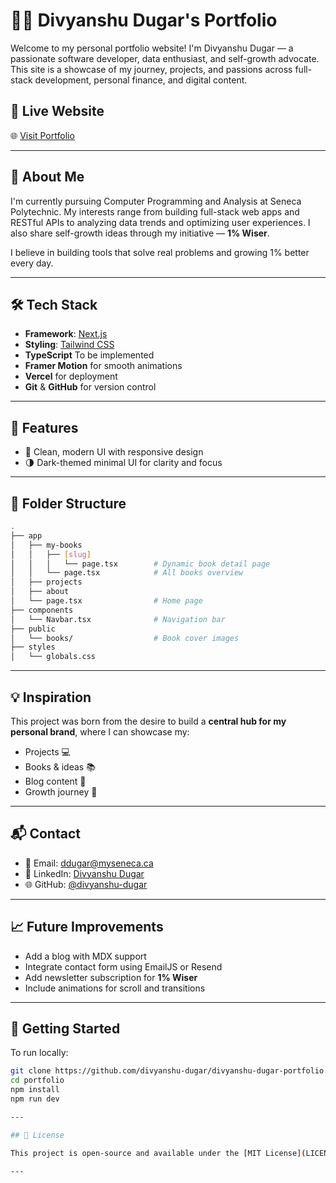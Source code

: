 # 👨‍💻 Divyanshu Dugar's Portfolio

Welcome to my personal portfolio website! I'm Divyanshu Dugar — a passionate software developer, data enthusiast, and self-growth advocate. This site is a showcase of my journey, projects, and passions across full-stack development, personal finance, and digital content.

## 🚀 Live Website

🌐 [Visit Portfolio](https://github.com/divyanshu-dugar/divyanshu-dugar-portfolio.git)

---

## 📌 About Me

I'm currently pursuing Computer Programming and Analysis at Seneca Polytechnic. My interests range from building full-stack web apps and RESTful APIs to analyzing data trends and optimizing user experiences. I also share self-growth ideas through my initiative — **1% Wiser**.

I believe in building tools that solve real problems and growing 1% better every day.

---

## 🛠️ Tech Stack

- **Framework**: [Next.js](https://nextjs.org/)
- **Styling**: [Tailwind CSS](https://tailwindcss.com/)
- **TypeScript** To be implemented
- **Framer Motion** for smooth animations
- **Vercel** for deployment
- **Git** & **GitHub** for version control

---

## 📂 Features

- 📌 Clean, modern UI with responsive design
- 🌗 Dark-themed minimal UI for clarity and focus

---

## 🧾 Folder Structure

```bash
.
├── app
│   ├── my-books
│   │   ├── [slug]
│   │   │   └── page.tsx        # Dynamic book detail page
│   │   └── page.tsx            # All books overview
│   ├── projects
│   ├── about
│   └── page.tsx                # Home page
├── components
│   └── Navbar.tsx              # Navigation bar
├── public
│   └── books/                  # Book cover images
├── styles
│   └── globals.css
````

---

## 💡 Inspiration

This project was born from the desire to build a **central hub for my personal brand**, where I can showcase my:

* Projects 💻
* Books & ideas 📚
* Blog content 📝
* Growth journey 🌱

---

## 📬 Contact

* 📧 Email: [ddugar@myseneca.ca](mailto:ddugar@myseneca.ca)
* 💼 LinkedIn: [Divyanshu Dugar](https://linkedin.com/in/divyanshu-dugar)
* 🌐 GitHub: [@divyanshu-dugar](https://github.com/divyanshu-dugar)

---

## 📈 Future Improvements

* Add a blog with MDX support
* Integrate contact form using EmailJS or Resend
* Add newsletter subscription for **1% Wiser**
* Include animations for scroll and transitions

---

## 🏁 Getting Started

To run locally:

```bash
git clone https://github.com/divyanshu-dugar/divyanshu-dugar-portfolio.git
cd portfolio
npm install
npm run dev

---

## 📄 License

This project is open-source and available under the [MIT License](LICENSE).

---

